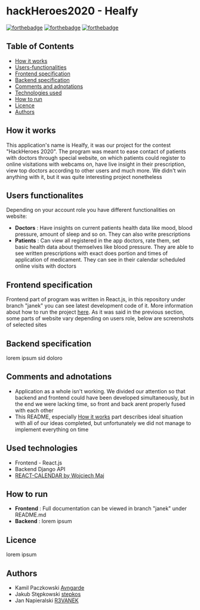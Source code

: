 # hackHeroes2020 - Healfy

[![forthebadge](https://forthebadge.com/images/badges/built-by-developers.svg)](https://forthebadge.com)
[![forthebadge](https://forthebadge.com/images/badges/made-with-javascript.svg)](https://forthebadge.com)
[![forthebadge](https://forthebadge.com/images/badges/made-with-python.svg)](https://forthebadge.com)


## Table of Contents
* [How it works](#How-it-works)
* [Users-functionalities](#User-functionalites)
* [Frontend specification](#Frontend-specification)
* [Backend specification](#Backend-specification)
* [Comments and adnotations](#Comments-and-adnotations)
* [Technologies used](#Used-technologies)
* [How to run](#How-to-run)
* [Licence](#Licence)
* [Authors](#Authors)






## How it works

This application's name is Healfy, it was our project for the contest "HackHeroes 2020". The program was meant to ease contact of patients with doctors through special website, on which patients could register to online visitations with webcams on, have live insight in their prescription, view top doctors according to other users and much more. We didn't win anything with it, but it was quite interesting project nonetheless


## Users functionalites

Depending on your account role you have different functionalities on website:

* **Doctors** : Have insights on current patients health data like mood, blood pressure, amount of sleep and so on. They can also write prescriptions
* **Patients** : Can view all registered in the app doctors, rate them, set basic health data about themselves like blood pressure. They are able to see written prescriptions with exact does portion and times of application of medicament. They can see in their calendar scheduled online visits with doctors 


## Frontend specification

Frontend part of program was written in React.js, in this repository under branch "janek" you can see latest development code of it. More information about how to run the project [here](#How-to-run). As it was said in the previous section, some parts of website vary depending on users role, below are screenshots of selected sites

## Backend specification

lorem ipsum sid doloro

## Comments and adnotations

* Application as a whole isn't working. We divided our attention so that backend and frontend could have been developed simultaneously, but in the end we were lacking time, so front and back arent properly fused with each other
* This README, especially [How it works](#How-it-works) part describes ideal situation with all of our ideas completed, but unfortunately we did not manage to implement everything on time

## Used technologies
* Frontend - React.js
* Backend Django API
* [REACT-CALENDAR by Wojciech Maj](https://projects.wojtekmaj.pl/react-calendar/)

## How to run
* **Frontend** : Full documentation can be viewed in branch "janek" under README.md
*  **Backend** : lorem ipsum



## Licence
lorem ipsum

## Authors

- Kamil Paczkowski  [Avngarde](https://github.com/Avngarde)
- Jakub Stępkowski [stepkos](https://github.com/stepkos)
- Jan Napieralski  [R3VANEK](https://github.com/R3VANEK)

